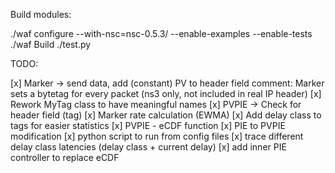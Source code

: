 Build modules:

./waf configure --with-nsc=nsc-0.5.3/ --enable-examples --enable-tests
./waf Build
./test.py


TODO:

[x] Marker -> send data, add (constant) PV to header field
	comment: Marker sets a bytetag for every packet (ns3 only, not included in real IP header)
[x] Rework MyTag class to have meaningful names
[x] PVPIE -> Check for header field (tag)
[x] Marker rate calculation (EWMA)
[x] Add delay class to tags for easier statistics
[x] PVPIE - eCDF function
[x] PIE to PVPIE modification
[x] python script to run from config files
[x] trace different delay class latencies (delay class + current delay)
[x] add inner PIE controller to replace eCDF
